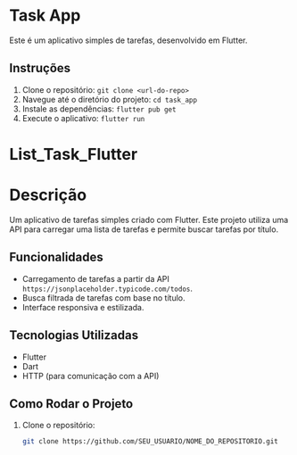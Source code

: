 # Task App

Este é um aplicativo simples de tarefas, desenvolvido em Flutter.

## Instruções

1. Clone o repositório: `git clone <url-do-repo>`
2. Navegue até o diretório do projeto: `cd task_app`
3. Instale as dependências: `flutter pub get`
4. Execute o aplicativo: `flutter run`


# List_Task_Flutter

# Descrição

Um aplicativo de tarefas simples criado com Flutter. Este projeto utiliza uma API para carregar uma lista de tarefas e permite buscar tarefas por título.

## Funcionalidades

- Carregamento de tarefas a partir da API `https://jsonplaceholder.typicode.com/todos`.
- Busca filtrada de tarefas com base no título.
- Interface responsiva e estilizada.

## Tecnologias Utilizadas

- Flutter
- Dart
- HTTP (para comunicação com a API)

## Como Rodar o Projeto

1. Clone o repositório:
   ```sh
   git clone https://github.com/SEU_USUARIO/NOME_DO_REPOSITORIO.git
